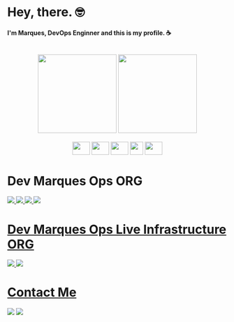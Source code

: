 <div style="display: inline_block">
  <h1>Hey, there. 🤓<br></h1>
</div>

<h4>I'm Marques, DevOps Enginner and this is my profile. ☕</h4>

<div align="center"><br>
  <img height="180em" src="https://github-readme-stats.vercel.app/api?username=marquesmateus93&&count_private=true&show_icons=true&theme=dark"/>
  <img height="180em" src="https://github-readme-stats.vercel.app/api/top-langs/?username=marquesmateus93&layout=compact&langs_count=7&theme=dark"/>
</div><br>

<div align="center">
  <img src="https://cdn.jsdelivr.net/gh/devicons/devicon/icons/amazonwebservices/amazonwebservices-original.svg" height="30" width="40" />
  <img src="https://cdn.jsdelivr.net/gh/devicons/devicon/icons/googlecloud/googlecloud-original.svg" height="30" width="40" />
  <img src="https://cdn.jsdelivr.net/gh/devicons/devicon/icons/terraform/terraform-original.svg" height="30" width="40" />
  <img src="https://global.discourse-cdn.com/standard11/uploads/gruntwork/original/1X/451c24614aece67849fd62d0432d77ecd00735c6.png" height="30" width="30" />
  <img src="https://cdn.jsdelivr.net/gh/devicons/devicon/icons/docker/docker-original.svg" height="30" width="40" />
<div/>
          

<div align="left">
  <h1>Dev Marques Ops ORG</h1>

  <a href="https://github.com/Dev-Marques-Ops/terraform-vpc"> <img src="https://github-readme-stats.vercel.app/api/pin/?username=Dev-Marques-Ops&repo=terraform-vpc&theme=dark"/>
  <a href="https://github.com/Dev-Marques-Ops/terraform-app-demo"> <img src="https://github-readme-stats.vercel.app/api/pin/?username=Dev-Marques-Ops&repo=terraform-app-demo&theme=dark"/>
  <a href="https://github.com/Dev-Marques-Ops/terraform-rds"> <img src="https://github-readme-stats.vercel.app/api/pin/?username=Dev-Marques-Ops&repo=terraform-rds&theme=dark"/>
  <a href="https://github.com/Dev-Marques-Ops/terraform-tags"> <img src="https://github-readme-stats.vercel.app/api/pin/?username=Dev-Marques-Ops&repo=terraform-tags&theme=dark"/>
</div>

<div align="left">
  <h1>Dev Marques Ops Live Infrastructure ORG</h1>
  
  <a href="https://github.com/Dev-Marques-Ops-Live-Infrastructure/terragrunt-vpc"> <img src="https://github-readme-stats.vercel.app/api/pin/?username=Dev-Marques-Ops-Live-Infrastructure&repo=terragrunt-vpc&theme=dark"/>
  <a href="https://github.com/Dev-Marques-Ops-Live-Infrastructure/terragrunt-app-demo"> <img src="https://github-readme-stats.vercel.app/api/pin/?username=Dev-Marques-Ops-Live-Infrastructure&repo=terragrunt-app-demo&theme=dark"/>
</div>

<div align="left">
  <h1>Contact Me</h1>
  <a href="https://www.linkedin.com/in/mateus-marques-2832b7161" target="_blank"> <img src="https://img.shields.io/badge/LinkedIn-0077B5?style=for-the-badge&logo=linkedin&logoColor=white" target="_blank"></a>
  <a href="mailto:marquesmateus@outlook.com target="_blank"> <img src="https://img.shields.io/badge/Microsoft_Outlook-0078D4?style=for-the-badge&logo=microsoft-outlook&logoColor=white" target="_blank"></a>
</div>
